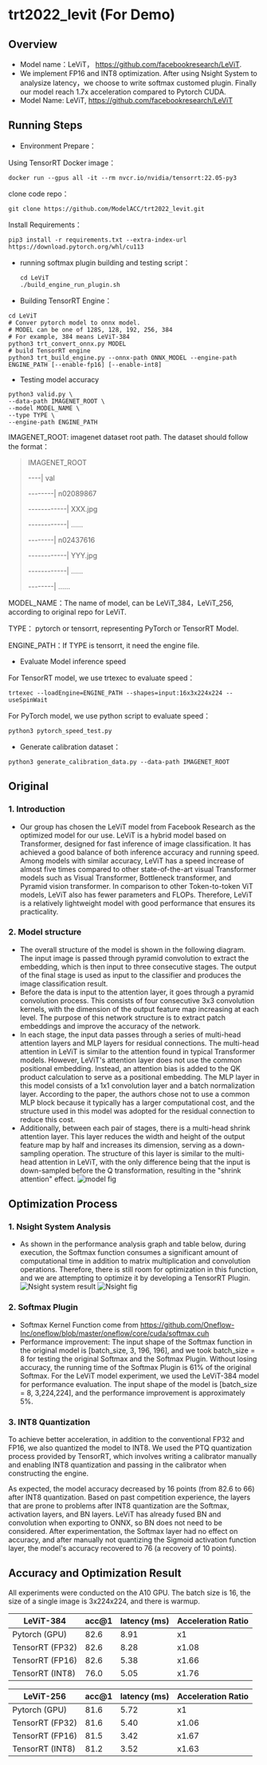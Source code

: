 # trt2022_levit (For Demo)

## Overview

- Model name：LeViT， https://github.com/facebookresearch/LeViT. 
- We implement FP16 and INT8 optimization. After using Nsight System to analysize latency，we choose to write softmax customed plugin. Finally our model reach 1.7x acceleration compared to Pytorch CUDA.
- Model Name: LeViT, https://github.com/facebookresearch/LeViT

## Running Steps

- Environment Prepare：

Using TensorRT Docker image： 

```shell
docker run --gpus all -it --rm nvcr.io/nvidia/tensorrt:22.05-py3
```

clone code repo：

```shell
git clone https://github.com/ModelACC/trt2022_levit.git
```

Install Requirements：

```shell
pip3 install -r requirements.txt --extra-index-url https://download.pytorch.org/whl/cu113
```

- running softmax plugin building and testing script：
  
  ```shell
  cd LeViT 
  ./build_engine_run_plugin.sh
  ```

- Building TensorRT Engine：

```shell
cd LeViT
# Conver pytorch model to onnx model.
# MODEL can be one of 128S, 128, 192, 256, 384
# For example, 384 means LeViT-384
python3 trt_convert_onnx.py MODEL
# build TensorRT engine
python3 trt_build_engine.py --onnx-path ONNX_MODEL --engine-path ENGINE_PATH [--enable-fp16] [--enable-int8]
```

- Testing model accuracy

```shell
python3 valid.py \
--data-path IMAGENET_ROOT \
--model MODEL_NAME \
--type TYPE \
--engine-path ENGINE_PATH
```

IMAGENET_ROOT: imagenet dataset root path. The dataset should follow the format：

> IMAGENET_ROOT
> 
> ----| val
> 
> --------| n02089867
> 
> ------------| XXX.jpg
> 
> ------------| ......
> 
> --------| n02437616
> 
> ------------| YYY.jpg
> 
> ------------| ......
> 
> --------| ......

MODEL_NAME：The name of model, can be LeViT_384，LeViT_256, according to original repo for LeViT. 

TYPE： pytorch or tensorrt, representing PyTorch or TensorRT Model.

ENGINE_PATH：If TYPE is tensorrt, it need the engine file. 

- Evaluate Model inference speed

For TensorRT model, we use trtexec to evaluate speed：

```shell
trtexec --loadEngine=ENGINE_PATH --shapes=input:16x3x224x224 --useSpinWait
```

For PyTorch model, we use python script to evaluate speed：

```shell
python3 pytorch_speed_test.py
```

- Generate calibration dataset：

```shell
python3 generate_calibration_data.py --data-path IMAGENET_ROOT
```

## Original

### 1. Introduction

- Our group has chosen the LeViT model from Facebook Research as the optimized model for our use. LeViT is a hybrid model based on Transformer, designed for fast inference of image classification. It has achieved a good balance of both inference accuracy and running speed. Among models with similar accuracy, LeViT has a speed increase of almost five times compared to other state-of-the-art visual Transformer models such as Visual Transformer, Bottleneck transformer, and Pyramid vision transformer. In comparison to other Token-to-token ViT models, LeViT also has fewer parameters and FLOPs. Therefore, LeViT is a relatively lightweight model with good performance that ensures its practicality.

### 2. Model structure

- The overall structure of the model is shown in the following diagram. The input image is passed through pyramid convolution to extract the embedding, which is then input to three consecutive stages. The output of the final stage is used as input to the classifier and produces the image classification result.
- Before the data is input to the attention layer, it goes through a pyramid convolution process. This consists of four consecutive 3x3 convolution kernels, with the dimension of the output feature map increasing at each level. The purpose of this network structure is to extract patch embeddings and improve the accuracy of the network.
- In each stage, the input data passes through a series of multi-head attention layers and MLP layers for residual connections. The multi-head attention in LeViT is similar to the attention found in typical Transformer models. However, LeViT's attention layer does not use the common positional embedding. Instead, an attention bias is added to the QK product calculation to serve as a positional embedding. The MLP layer in this model consists of a 1x1 convolution layer and a batch normalization layer. According to the paper, the authors chose not to use a common MLP block because it typically has a larger computational cost, and the structure used in this model was adopted for the residual connection to reduce this cost.
- Additionally, between each pair of stages, there is a multi-head shrink attention layer. This layer reduces the width and height of the output feature map by half and increases its dimension, serving as a down-sampling operation. The structure of this layer is similar to the multi-head attention in LeViT, with the only difference being that the input is down-sampled before the Q transformation, resulting in the "shrink attention" effect.
    ![model fig](imgs/model_structure.png)

## Optimization Process

### 1. Nsight System Analysis

- As shown in the performance analysis graph and table below, during execution, the Softmax function consumes a significant amount of computational time in addition to matrix multiplication and convolution operations. Therefore, there is still room for optimization in this function, and we are attempting to optimize it by developing a TensorRT Plugin.
  ![Nsight system result](imgs/nsys_table.png)
  ![Nsight fig](imgs/nsys_fig.png)

### 2. Softmax Plugin 

- Softmax Kernel Function come from https://github.com/Oneflow-Inc/oneflow/blob/master/oneflow/core/cuda/softmax.cuh 
- Performance improvement: The input shape of the Softmax function in the original model is [batch_size, 3, 196, 196], and we took batch_size = 8 for testing the original Softmax and the Softmax Plugin. Without losing accuracy, the running time of the Softmax Plugin is 61% of the original Softmax. For the LeViT model experiment, we used the LeViT-384 model for performance evaluation. The input shape of the model is [batch_size = 8, 3,224,224], and the performance improvement is approximately 5%.

### 3. INT8 Quantization

To achieve better acceleration, in addition to the conventional FP32 and FP16, we also quantized the model to INT8. We used the PTQ quantization process provided by TensorRT, which involves writing a calibrator manually and enabling INT8 quantization and passing in the calibrator when constructing the engine.

As expected, the model accuracy decreased by 16 points (from 82.6 to 66) after INT8 quantization. Based on past competition experience, the layers that are prone to problems after INT8 quantization are the Softmax, activation layers, and BN layers. LeViT has already fused BN and convolution when exporting to ONNX, so BN does not need to be considered. After experimentation, the Softmax layer had no effect on accuracy, and after manually not quantizing the Sigmoid activation function layer, the model's accuracy recovered to 76 (a recovery of 10 points).

## Accuracy and Optimization Result

All experiments were conducted on the A10 GPU. The batch size is 16, the size of a single image is 3x224x224, and there is warmup.

| LeViT-384       | acc@1 | latency (ms) | Acceleration Ratio |
| --------------- | ----- | ------------ | ------------------ |
| Pytorch (GPU)   | 82.6  | 8.91         | x1                 |
| TensorRT (FP32) | 82.6  | 8.28         | x1.08              |
| TensorRT (FP16) | 82.6  | 5.38         | x1.66              |
| TensorRT (INT8) | 76.0  | 5.05         | x1.76              |

| LeViT-256       | acc@1 | latency (ms) | Acceleration Ratio |
| --------------- | ----- | ------------ | ------------------ |
| Pytorch (GPU)   | 81.6  | 5.72         | x1                 |
| TensorRT (FP32) | 81.6  | 5.40         | x1.06              |
| TensorRT (FP16) | 81.5  | 3.42         | x1.67              |
| TensorRT (INT8) | 81.2  | 3.52         | x1.63              |
